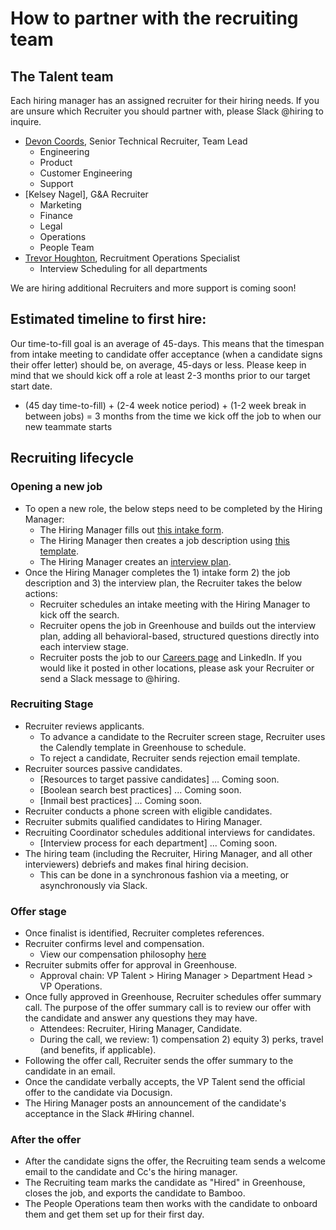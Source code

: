 # How to partner with the recruiting team

## The Talent team
Each hiring manager has an assigned recruiter for their hiring needs. If you are unsure which Recruiter you should partner with, please Slack @hiring to inquire.

- [Devon Coords](../../company/team/index.md#devon-coords-she-her), Senior Technical Recruiter, Team Lead
    - Engineering
    - Product
    - Customer Engineering
    - Support
- [Kelsey Nagel], G&A Recruiter
    - Marketing
    - Finance
    - Legal
    - Operations
    - People Team
- [Trevor Houghton](../../company/team/index.md#trevor-houghton-he-him), Recruitment Operations Specialist
    - Interview Scheduling for all departments

We are hiring additional Recruiters and more support is coming soon!

## Estimated timeline to first hire:
Our time-to-fill goal is an average of 45-days.  This means that the timespan from intake meeting to candidate offer acceptance (when a candidate signs their offer letter) should be, on average, 45-days or less.  Please keep in mind that we should kick off a role at least 2-3 months prior to our target start date.  
- (45 day time-to-fill) + (2-4 week notice period) + (1-2 week break in between jobs) = 3 months from the time we kick off the job to when our new teammate starts 

## Recruiting lifecycle

### Opening a new job
- To open a new role, the below steps need to be completed by the Hiring Manager:
    - The Hiring Manager fills out [this intake form](https://docs.google.com/forms/d/1ju9waV4k_TpYMGmYZaH5eA2swkuvIthLFKQCzqrRUZM/edit).
    - The Hiring Manager then creates a job description using [this template](https://docs.google.com/document/d/1rJAYyARbegvvH_e-VTrHoFhU9cDG5WfHov3L12NeCO8/edit).
    - The Hiring Manager creates an [interview plan](https://docs.google.com/spreadsheets/d/1pMG_K3pf_pP_AIvy8jjOKc-h6htDJ5QkvEMD3prAQ5Y/edit#gid=1566158302).
- Once the Hiring Manager completes the 1) intake form 2) the job description and 3) the interview plan, the Recruiter takes the below actions:
    - Recruiter schedules an intake meeting with the Hiring Manager to kick off the search.
    - Recruiter opens the job in Greenhouse and builds out the interview plan, adding all behavioral-based, structured questions directly into each interview stage.
    - Recruiter posts the job to our [Careers page](https://boards.greenhouse.io/sourcegraph91) and LinkedIn. If you would like it posted in other locations, please ask your Recruiter or send a Slack message to @hiring.

### Recruiting Stage
- Recruiter reviews applicants.
    - To advance a candidate to the Recruiter screen stage, Recruiter uses the Calendly template in Greenhouse to schedule.
    - To reject a candidate, Recruiter sends rejection email template.
- Recruiter sources passive candidates.
    - [Resources to target passive candidates] ... Coming soon.
    - [Boolean search best practices] ... Coming soon.
    - [Inmail best practices] ... Coming soon.
- Recruiter conducts a phone screen with eligible candidates.
- Recruiter submits qualified candidates to Hiring Manager.
- Recruiting Coordinator schedules additional interviews for candidates.
    - [Interview process for each department] ... Coming soon.
- The hiring team (including the Recruiter, Hiring Manager, and all other interviewers) debriefs and makes final hiring decision.
    - This can be done in a synchronous fashion via a meeting, or asynchronously via Slack.

### Offer stage
- Once finalist is identified, Recruiter completes references.
- Recruiter confirms level and compensation.
    - View our compensation philosophy [here](https://about.sourcegraph.com/handbook/people-ops/compensation#components-of-compensation)
- Recruiter submits offer for approval in Greenhouse.
   - Approval chain: VP Talent > Hiring Manager > Department Head > VP Operations.
- Once fully approved in Greenhouse, Recruiter schedules offer summary call. The purpose of the offer summary call is to review our offer with the candidate and answer any questions they may have.  
   - Attendees: Recruiter, Hiring Manager, Candidate.
   - During the call, we review: 1) compensation 2) equity 3) perks, travel (and benefits, if applicable). 
- Following the offer call, Recruiter sends the offer summary to the candidate in an email. 
- Once the candidate verbally accepts, the VP Talent send the official offer to the candidate via Docusign.
- The Hiring Manager posts an announcement of the candidate's acceptance in the Slack #Hiring channel.

### After the offer
- After the candidate signs the offer, the Recruiting team sends a welcome email to the candidate and Cc's the hiring manager.
- The Recruiting team marks the candidate as "Hired" in Greenhouse, closes the job, and exports the candidate to Bamboo.
- The People Operations team then works with the candidate to onboard them and get them set up for their first day.
